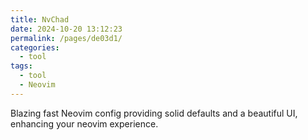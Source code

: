 ---
title: NvChad
date: 2024-10-20 13:12:23
permalink: /pages/de03d1/
categories: 
  - tool
tags: 
  - tool
  - Neovim
---

Blazing fast Neovim config providing solid defaults and a beautiful UI, enhancing your neovim experience.
